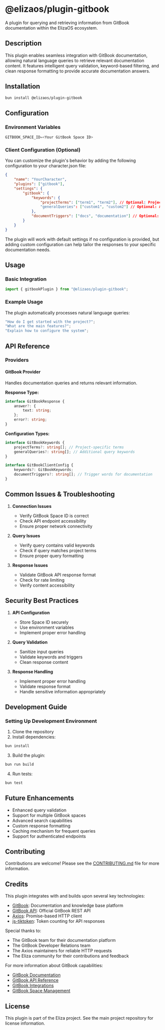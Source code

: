# @elizaos/plugin-gitbook

A plugin for querying and retrieving information from GitBook documentation within the ElizaOS ecosystem.

## Description

This plugin enables seamless integration with GitBook documentation, allowing natural language queries to retrieve relevant documentation content. It features intelligent query validation, keyword-based filtering, and clean response formatting to provide accurate documentation answers.

## Installation

```bash
bun install @elizaos/plugin-gitbook
```

## Configuration

### Environment Variables

```typescript
GITBOOK_SPACE_ID=<Your GitBook Space ID>
```

### Client Configuration (Optional)

You can customize the plugin's behavior by adding the following configuration to your character.json file:

```json
{
    "name": "YourCharacter",
    "plugins": ["gitbook"],
    "settings": {
        "gitbook": {
            "keywords": {
                "projectTerms": ["term1", "term2"], // Optional: Project-specific terms to match
                "generalQueries": ["custom1", "custom2"] // Optional: Additional query keywords
            },
            "documentTriggers": ["docs", "documentation"] // Optional: Trigger words for documentation
        }
    }
}
```

The plugin will work with default settings if no configuration is provided, but adding custom configuration can help tailor the responses to your specific documentation needs.

## Usage

### Basic Integration

```typescript
import { gitbookPlugin } from "@elizaos/plugin-gitbook";
```

### Example Usage

The plugin automatically processes natural language queries:

```typescript
"How do I get started with the project?";
"What are the main features?";
"Explain how to configure the system";
```

## API Reference

### Providers

#### GitBook Provider

Handles documentation queries and returns relevant information.

**Response Type:**

```typescript
interface GitBookResponse {
    answer?: {
        text: string;
    };
    error?: string;
}
```

**Configuration Types:**

```typescript
interface GitBookKeywords {
    projectTerms?: string[]; // Project-specific terms
    generalQueries?: string[]; // Additional query keywords
}

interface GitBookClientConfig {
    keywords?: GitBookKeywords;
    documentTriggers?: string[]; // Trigger words for documentation
}
```

## Common Issues & Troubleshooting

1. **Connection Issues**

    - Verify GitBook Space ID is correct
    - Check API endpoint accessibility
    - Ensure proper network connectivity

2. **Query Issues**

    - Verify query contains valid keywords
    - Check if query matches project terms
    - Ensure proper query formatting

3. **Response Issues**
    - Validate GitBook API response format
    - Check for rate limiting
    - Verify content accessibility

## Security Best Practices

1. **API Configuration**

    - Store Space ID securely
    - Use environment variables
    - Implement proper error handling

2. **Query Validation**

    - Sanitize input queries
    - Validate keywords and triggers
    - Clean response content

3. **Response Handling**
    - Implement proper error handling
    - Validate response format
    - Handle sensitive information appropriately

## Development Guide

### Setting Up Development Environment

1. Clone the repository
2. Install dependencies:

```bash
bun install
```

3. Build the plugin:

```bash
bun run build
```

4. Run tests:

```bash
bun test
```

## Future Enhancements

- Enhanced query validation
- Support for multiple GitBook spaces
- Advanced search capabilities
- Custom response formatting
- Caching mechanism for frequent queries
- Support for authenticated endpoints

## Contributing

Contributions are welcome! Please see the [CONTRIBUTING.md](CONTRIBUTING.md) file for more information.

## Credits

This plugin integrates with and builds upon several key technologies:

- [GitBook](https://www.gitbook.com/): Documentation and knowledge base platform
- [GitBook API](https://developer.gitbook.com/): Official GitBook REST API
- [Axios](https://axios-http.com/): Promise-based HTTP client
- [js-tiktoken](https://github.com/dqbd/tiktoken): Token counting for API responses

Special thanks to:

- The GitBook team for their documentation platform
- The GitBook Developer Relations team
- The Axios maintainers for reliable HTTP requests
- The Eliza community for their contributions and feedback

For more information about GitBook capabilities:

- [GitBook Documentation](https://docs.gitbook.com/)
- [GitBook API Reference](https://developer.gitbook.com/reference)
- [GitBook Integrations](https://docs.gitbook.com/integrations/git-sync)
- [GitBook Space Management](https://docs.gitbook.com/space/space-management)

## License

This plugin is part of the Eliza project. See the main project repository for license information.
